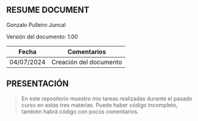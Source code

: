## RESUME DOCUMENT

Gonzalo Pulleiro Juncal 

Versión del documento:  1.00 

| Fecha | Comentarios |
| --- | --- |
| 04/07/2024  | Creación del documento |


## PRESENTACIÓN

> En este repositorio muestro mis tareas realizadas durante el pasado curso en estas tres materias.
> Puede haber código incompleto, también habrá código con pocos comentarios. 